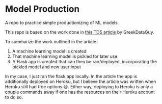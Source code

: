 # Model Production
A repo to practice simple productionizing of ML models.

This repo is based on the work done in [this TDS article](https://towardsdatascience.com/productionize-a-machine-learning-model-with-flask-and-heroku-8201260503d2) by GreekDataGuy.

To summarize the work outlined in the article:

1. A machine learning model is created
2. That machine learning model is pickled for later use
3. A Flask app is created that can then be ran/deployed, incorporating the pickled model and new user input

In my case, I just ran the flask app locally. In the article the app is additionally deployed on Heroku, but I believe the article was written when Heroku still had free options 😅. Either way, deploying to Heroku is only a couple commands away if one has the resources on their Heroku account to do so.
